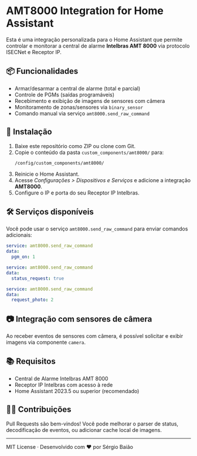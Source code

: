 
# AMT8000 Integration for Home Assistant

Esta é uma integração personalizada para o Home Assistant que permite controlar e monitorar a central de alarme **Intelbras AMT 8000** via protocolo ISECNet e Receptor IP.

## 📦 Funcionalidades

- Armar/desarmar a central de alarme (total e parcial)
- Controle de PGMs (saídas programáveis)
- Recebimento e exibição de imagens de sensores com câmera
- Monitoramento de zonas/sensores via `binary_sensor`
- Comando manual via serviço `amt8000.send_raw_command`

## 🚀 Instalação

1. Baixe este repositório como ZIP ou clone com Git.
2. Copie o conteúdo da pasta `custom_components/amt8000/` para:
   ```
   /config/custom_components/amt8000/
   ```
3. Reinicie o Home Assistant.
4. Acesse *Configurações > Dispositivos e Serviços* e adicione a integração **AMT8000**.
5. Configure o IP e porta do seu Receptor IP Intelbras.

## 🛠️ Serviços disponíveis

Você pode usar o serviço `amt8000.send_raw_command` para enviar comandos adicionais:

```yaml
service: amt8000.send_raw_command
data:
  pgm_on: 1
```

```yaml
service: amt8000.send_raw_command
data:
  status_request: true
```

```yaml
service: amt8000.send_raw_command
data:
  request_photo: 2
```

## 📷 Integração com sensores de câmera

Ao receber eventos de sensores com câmera, é possível solicitar e exibir imagens via componente `camera`.

## 📚 Requisitos

- Central de Alarme Intelbras AMT 8000
- Receptor IP Intelbras com acesso à rede
- Home Assistant 2023.5 ou superior (recomendado)

## 👨‍💻 Contribuições

Pull Requests são bem-vindos! Você pode melhorar o parser de status, decodificação de eventos, ou adicionar cache local de imagens.

---

MIT License · Desenvolvido com ❤️ por Sérgio Baião
